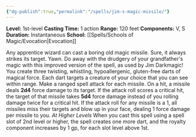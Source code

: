 ```yaml
---
{"dg-publish":true,"permalink":"/spells/jim-s-magic-missile/"}
---
```


**Level:** 1st-level
**Casting Time:** 1 action
**Range:** 120 feet
**Components:** V, S
**Duration:** Instantaneous
**School:** [[Spells/Schools of Magic/Evocation\|Evocation]]

Any apprentice wizard can cast a boring old magic missile. Sure, it always strikes its target. Yawn. Do away with the drudgery of your grandfather's magic with this improved version of the spell, as used by Jim Darkmagic!
You create three twisting, whistling, hypoallergenic, gluten-free darts of magical force. Each dart targets a creature of your choice that you can see within range. Make a ranged spell attack for each missile. On a hit, a missile deals **2d4** force damage to its target.
If the attack roll scores a critical hit, the target of that missile takes **5d4** force damage instead of you rolling damage twice for a critical hit. If the attack roll for any missile is a 1, all missiles miss their targets and blow up in your face, dealing 1 force damage per missile to you.
_At Higher Levels_
When you cast this spell using a spell slot of 2nd level or higher, the spell creates one more dart, and the royalty component increases by 1 gp, for each slot level above 1st.